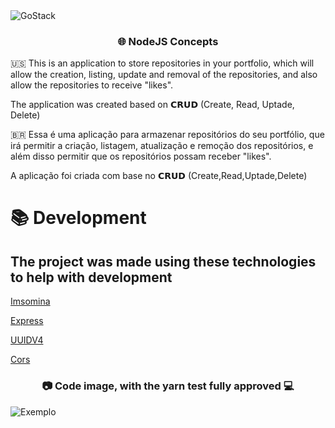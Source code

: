 <img alt="GoStack" src="https://storage.googleapis.com/golden-wind/bootcamp-gostack/header-desafios.png" />

<h3 align="center">
   🌐 NodeJS Concepts
</h3>

🇺🇸 This is an application to store repositories in your portfolio, which will allow the creation, listing, update and removal of the repositories, and also allow the repositories to receive "likes".

The application was created based on 𝗖𝗥𝗨𝗗 (Create, Read, Uptade, Delete)

🇧🇷 Essa é uma aplicação para armazenar repositórios do seu portfólio, que irá permitir a criação, listagem, atualização e remoção dos repositórios, e além disso permitir que os repositórios possam receber "likes".

A aplicação foi criada com base no 𝗖𝗥𝗨𝗗 (Create,Read,Uptade,Delete)

# 📚 Development
## The project was made using these technologies to help with development 

  [Imsomina](https://insomnia.rest/)
  
  [Express](https://expressjs.com/pt-br/)
  
  [UUIDV4](https://www.npmjs.com/package/uuidv4)
  
  [Cors](https://developer.mozilla.org/pt-BR/docs/Web/HTTP/Controle_Acesso_CORS)


<h3 align="center">📷 Code image, with the yarn test fully approved 💻</h3>

![Exemplo](https://i.imgur.com/QRH2rAG.png?1)
